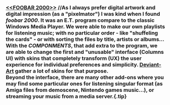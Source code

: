 
<!--  
contenu markdown
et html
page0
-->

### [<<FOOBAR 2000>>](#)&nbsp;//As I always prefer digital artwork and digital impression (as a "pixelmator") I was kind when I found _foobar 2000_. It was an E.T. program compare to the classic Windows Media Player. We were able to make our own playlists for listening music; with no particular order - like "shuffeling the cards" - or  with sorting the files by title, artists or albums...<br /> With the *COMPONMENTS*, that add extra to the program, we are able to change the first and "unusable" interface (Columns UI) with skins that completely transform (UX) the user experience for individual preferences and simplicity. [Deviant-Art](https://www.deviantart.com) gather a lot of skins for that purpose. <br />Beyond the interface, there are many other add-ons where you may find some particular ones for listening singular format (as Amiga files from demoscene, Nintendo games music...), or streaming your music from a media server.{.tip} 